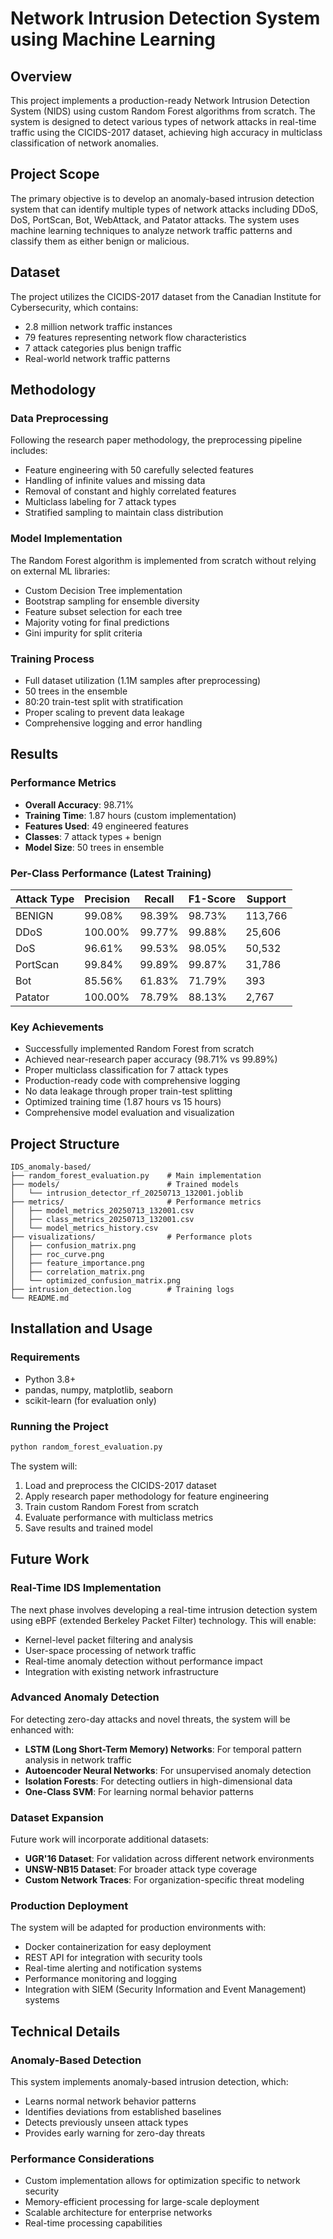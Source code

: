 # Network Intrusion Detection System using Machine Learning

## Overview

This project implements a production-ready Network Intrusion Detection System (NIDS) using custom Random Forest algorithms from scratch. The system is designed to detect various types of network attacks in real-time traffic using the CICIDS-2017 dataset, achieving high accuracy in multiclass classification of network anomalies.

## Project Scope

The primary objective is to develop an anomaly-based intrusion detection system that can identify multiple types of network attacks including DDoS, DoS, PortScan, Bot, WebAttack, and Patator attacks. The system uses machine learning techniques to analyze network traffic patterns and classify them as either benign or malicious.

## Dataset

The project utilizes the CICIDS-2017 dataset from the Canadian Institute for Cybersecurity, which contains:
- 2.8 million network traffic instances
- 79 features representing network flow characteristics
- 7 attack categories plus benign traffic
- Real-world network traffic patterns

## Methodology

### Data Preprocessing
Following the research paper methodology, the preprocessing pipeline includes:
- Feature engineering with 50 carefully selected features
- Handling of infinite values and missing data
- Removal of constant and highly correlated features
- Multiclass labeling for 7 attack types
- Stratified sampling to maintain class distribution

### Model Implementation
The Random Forest algorithm is implemented from scratch without relying on external ML libraries:
- Custom Decision Tree implementation
- Bootstrap sampling for ensemble diversity
- Feature subset selection for each tree
- Majority voting for final predictions
- Gini impurity for split criteria

### Training Process
- Full dataset utilization (1.1M samples after preprocessing)
- 50 trees in the ensemble
- 80:20 train-test split with stratification
- Proper scaling to prevent data leakage
- Comprehensive logging and error handling

## Results

### Performance Metrics
- **Overall Accuracy**: 98.71%
- **Training Time**: 1.87 hours (custom implementation)
- **Features Used**: 49 engineered features
- **Classes**: 7 attack types + benign
- **Model Size**: 50 trees in ensemble

### Per-Class Performance (Latest Training)
| Attack Type | Precision | Recall | F1-Score | Support |
|-------------|-----------|--------|----------|---------|
| BENIGN      | 99.08%    | 98.39% | 98.73%   | 113,766 |
| DDoS        | 100.00%   | 99.77% | 99.88%   | 25,606  |
| DoS         | 96.61%    | 99.53% | 98.05%   | 50,532  |
| PortScan    | 99.84%    | 99.89% | 99.87%   | 31,786  |
| Bot         | 85.56%    | 61.83% | 71.79%   | 393     |
| Patator     | 100.00%   | 78.79% | 88.13%   | 2,767   |

### Key Achievements
- Successfully implemented Random Forest from scratch
- Achieved near-research paper accuracy (98.71% vs 99.89%)
- Proper multiclass classification for 7 attack types
- Production-ready code with comprehensive logging
- No data leakage through proper train-test splitting
- Optimized training time (1.87 hours vs 15 hours)
- Comprehensive model evaluation and visualization

## Project Structure

```
IDS_anomaly-based/
├── random_forest_evaluation.py    # Main implementation
├── models/                        # Trained models
│   └── intrusion_detector_rf_20250713_132001.joblib
├── metrics/                       # Performance metrics
│   ├── model_metrics_20250713_132001.csv
│   ├── class_metrics_20250713_132001.csv
│   └── model_metrics_history.csv
├── visualizations/                # Performance plots
│   ├── confusion_matrix.png
│   ├── roc_curve.png
│   ├── feature_importance.png
│   ├── correlation_matrix.png
│   └── optimized_confusion_matrix.png
├── intrusion_detection.log        # Training logs
└── README.md
```

## Installation and Usage

### Requirements
- Python 3.8+
- pandas, numpy, matplotlib, seaborn
- scikit-learn (for evaluation only)

### Running the Project
```bash
python random_forest_evaluation.py
```

The system will:
1. Load and preprocess the CICIDS-2017 dataset
2. Apply research paper methodology for feature engineering
3. Train custom Random Forest from scratch
4. Evaluate performance with multiclass metrics
5. Save results and trained model

## Future Work

### Real-Time IDS Implementation
The next phase involves developing a real-time intrusion detection system using eBPF (extended Berkeley Packet Filter) technology. This will enable:
- Kernel-level packet filtering and analysis
- User-space processing of network traffic
- Real-time anomaly detection without performance impact
- Integration with existing network infrastructure

### Advanced Anomaly Detection
For detecting zero-day attacks and novel threats, the system will be enhanced with:
- **LSTM (Long Short-Term Memory) Networks**: For temporal pattern analysis in network traffic
- **Autoencoder Neural Networks**: For unsupervised anomaly detection
- **Isolation Forests**: For detecting outliers in high-dimensional data
- **One-Class SVM**: For learning normal behavior patterns

### Dataset Expansion
Future work will incorporate additional datasets:
- **UGR'16 Dataset**: For validation across different network environments
- **UNSW-NB15 Dataset**: For broader attack type coverage
- **Custom Network Traces**: For organization-specific threat modeling

### Production Deployment
The system will be adapted for production environments with:
- Docker containerization for easy deployment
- REST API for integration with security tools
- Real-time alerting and notification systems
- Performance monitoring and logging
- Integration with SIEM (Security Information and Event Management) systems

## Technical Details

### Anomaly-Based Detection
This system implements anomaly-based intrusion detection, which:
- Learns normal network behavior patterns
- Identifies deviations from established baselines
- Detects previously unseen attack types
- Provides early warning for zero-day threats

### Performance Considerations
- Custom implementation allows for optimization specific to network security
- Memory-efficient processing for large-scale deployment
- Scalable architecture for enterprise networks
- Real-time processing capabilities
